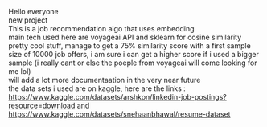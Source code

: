 Hello everyone <br />
new project <br />
This is a job recommendation algo that uses embedding <br />
main tech used here are voyageai API and sklearn for cosine similarity<br />
pretty cool stuff, manage to get a 75% similarity score with a first sample size of 10000 job offers, i am sure i can get a higher score if i used a bigger sample (i really cant or else the poeple from voyageai will come looking for me lol)<br />
will add a lot more documentaation in the very near future <br />
the data sets i used are on kaggle, here are the links : https://www.kaggle.com/datasets/arshkon/linkedin-job-postings?resource=download  and  https://www.kaggle.com/datasets/snehaanbhawal/resume-dataset
 
 
